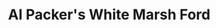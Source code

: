 ---
title: "Al Packer's White Marsh Ford"
url: /middle-river/al-packers-white-marsh-ford/
shop: Autohaus
---